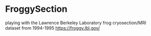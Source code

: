 # FroggySection
playing with the Lawrence Berkeley Laboratory frog cryosection/MRI dataset from 1994-1995 https://froggy.lbl.gov/
